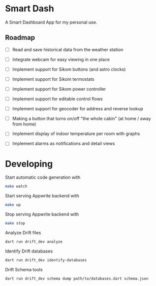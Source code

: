 # Smart Dash

A Smart Dashboard App for my personal use.

## Roadmap

 - [ ] Read and save historical data from the weather station
 - [ ] Integrate webcam for easy viewing in one place
 - [ ] Implement support for Sikom buttons (and astro clocks)
 - [ ] Implement support for Sikom termostats
 - [ ] Implement support for Sikom power controller
 - [ ] Implement support for editable control flows
 - [ ] Implement support for geocoder for address and reverse lookup
 - [ ] Making a button that turns on/off "the whole cabin" (at home / away from home) 
 - [ ] Implement display of indoor temperature per room with graphs
 - [ ] Implement alarms as notifications and detail views
 

# Developing
 
Start automatic code generation with
```bash
make watch
```

Start serving Appwrite backend with 
```bash
make up
```

Stop serving Appwrite backend with
```bash
make stop
```

Analyze Drift files
```bash
dart run drift_dev analyze
```

Identify Drift databases
```bash
dart run drift_dev identify-databases
```

Drift Schema tools
```bash
dart run drift_dev schema dump path/to/databases.dart schema.json
```
